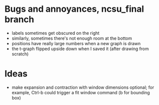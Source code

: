 # Bugs and annoyances, ncsu_final branch

* labels sometimes get obscured on the right
* similarly, sometimes there's not enough room at the bottom
* positions have really large numbers when a new graph is drawn
* the t-graph flipped upside down when I saved it (after drawing from scratch)

# Ideas

* make expansion and contraction with window dimensions optional; for example, Ctrl-b could trigger a fit window command (b for bounding box)